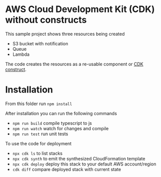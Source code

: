 # AWS Cloud Development Kit (CDK) without constructs
This sample project shows three resources being created
- S3 bucket with notification
- Queue
- Lambda

The code creates the resources as a re-usable component or [CDK construct](https://docs.aws.amazon.com/cdk/latest/guide/constructs.html).

# Installation
From this folder run `npm install`

After installation you can run the following commands
 - `npm run build`   compile typescript to js
 - `npm run watch`   watch for changes and compile
 - `npm run test`    run unit tests

To use the code for deployment
- `npx cdk ls`       to list stacks
- `npx cdk synth`    to emit the synthesized CloudFormation template
- `npx cdk deploy`   deploy this stack to your default AWS account/region
- `cdk diff`         compare deployed stack with current state

